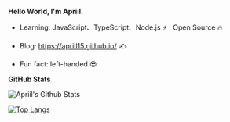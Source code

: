 **Hello World, I'm Apriil.**

- Learning: JavaScript、TypeScript、Node.js ⚡ | Open Source 🔥

- Blog: https://apriil15.github.io/ ✍️

- Fun fact: left-handed 😎

**GitHub Stats**

![Apriil's Github Stats](https://github-readme-stats.vercel.app/api?username=Apriil15&show_icons=true&theme=react)

[![Top Langs](https://github-readme-stats.vercel.app/api/top-langs/?username=Apriil15&layout=compact)](https://github.com/anuraghazra/github-readme-stats)
